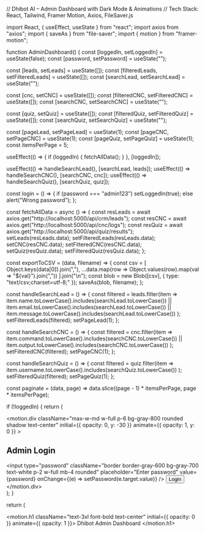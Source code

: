 // Dhibot AI – Admin Dashboard with Dark Mode & Animations // Tech Stack: React, Tailwind, Framer Motion, Axios, FileSaver.js

import React, { useEffect, useState } from "react"; import axios from "axios"; import { saveAs } from "file-saver"; import { motion } from "framer-motion";

function AdminDashboard() { const [loggedIn, setLoggedIn] = useState(false); const [password, setPassword] = useState("");

const [leads, setLeads] = useState([]); const [filteredLeads, setFilteredLeads] = useState([]); const [searchLead, setSearchLead] = useState("");

const [cnc, setCNC] = useState([]); const [filteredCNC, setFilteredCNC] = useState([]); const [searchCNC, setSearchCNC] = useState("");

const [quiz, setQuiz] = useState([]); const [filteredQuiz, setFilteredQuiz] = useState([]); const [searchQuiz, setSearchQuiz] = useState("");

const [pageLead, setPageLead] = useState(1); const [pageCNC, setPageCNC] = useState(1); const [pageQuiz, setPageQuiz] = useState(1); const itemsPerPage = 5;

useEffect(() => { if (loggedIn) { fetchAllData(); } }, [loggedIn]);

useEffect(() => handleSearchLead(), [searchLead, leads]); useEffect(() => handleSearchCNC(), [searchCNC, cnc]); useEffect(() => handleSearchQuiz(), [searchQuiz, quiz]);

const login = () => { if (password === "admin123") setLoggedIn(true); else alert("Wrong password"); };

const fetchAllData = async () => { const resLeads = await axios.get("http://localhost:5000/api/crm/leads"); const resCNC = await axios.get("http://localhost:5000/api/cnc/logs"); const resQuiz = await axios.get("http://localhost:5000/api/quiz/results"); setLeads(resLeads.data); setFilteredLeads(resLeads.data); setCNC(resCNC.data); setFilteredCNC(resCNC.data); setQuiz(resQuiz.data); setFilteredQuiz(resQuiz.data); };

const exportToCSV = (data, filename) => { const csv = [ Object.keys(data[0]).join(","), ...data.map(row => Object.values(row).map(val => "${val}").join(",")) ].join("\n"); const blob = new Blob([csv], { type: "text/csv;charset=utf-8;" }); saveAs(blob, filename); };

const handleSearchLead = () => { const filtered = leads.filter(item => item.name.toLowerCase().includes(searchLead.toLowerCase()) || item.email.toLowerCase().includes(searchLead.toLowerCase()) || item.message.toLowerCase().includes(searchLead.toLowerCase()) ); setFilteredLeads(filtered); setPageLead(1); };

const handleSearchCNC = () => { const filtered = cnc.filter(item => item.command.toLowerCase().includes(searchCNC.toLowerCase()) || item.output.toLowerCase().includes(searchCNC.toLowerCase()) ); setFilteredCNC(filtered); setPageCNC(1); };

const handleSearchQuiz = () => { const filtered = quiz.filter(item => item.username.toLowerCase().includes(searchQuiz.toLowerCase()) ); setFilteredQuiz(filtered); setPageQuiz(1); };

const paginate = (data, page) => data.slice((page - 1) * itemsPerPage, page * itemsPerPage);

if (!loggedIn) { return ( <div className="min-h-screen bg-gray-900 text-white flex items-center justify-center"> <motion.div className="max-w-md w-full p-6 bg-gray-800 rounded shadow text-center" initial={{ opacity: 0, y: -30 }} animate={{ opacity: 1, y: 0 }} > <h2 className="text-2xl font-semibold mb-4">Admin Login</h2> <input type="password" className="border border-gray-600 bg-gray-700 text-white p-2 w-full mb-4 rounded" placeholder="Enter password" value={password} onChange={(e) => setPassword(e.target.value)} /> <button className="bg-blue-600 hover:bg-blue-700 transition px-4 py-2 rounded" onClick={login}>Login</button> </motion.div> </div> ); }

return ( <div className="min-h-screen bg-gray-900 text-white p-6 space-y-8"> <motion.h1 className="text-3xl font-bold text-center" initial={{ opacity: 0 }} animate={{ opacity: 1 }}> Dhibot Admin Dashboard </motion.h1>

<Section ...

